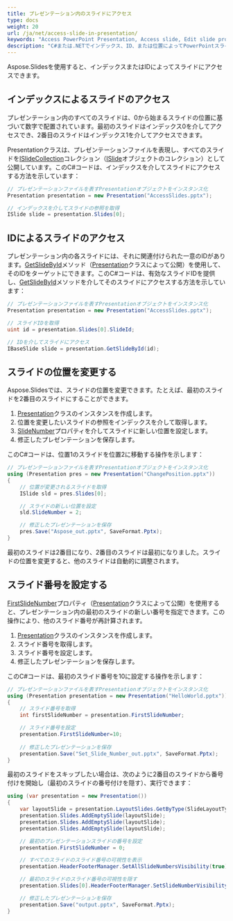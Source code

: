 ```yaml
---
title: プレゼンテーション内のスライドにアクセス
type: docs
weight: 20
url: /ja/net/access-slide-in-presentation/
keywords: "Access PowerPoint Presentation, Access slide, Edit slide properties, Change slide position, Set slide number, index, ID, position  C#, Csharp, .NET, Aspose.Slides"
description: "C#または.NETでインデックス、ID、または位置によってPowerPointスライドにアクセスします。スライドのプロパティを編集します。"
---
```


Aspose.Slidesを使用すると、インデックスまたはIDによってスライドにアクセスできます。

## **インデックスによるスライドのアクセス**

プレゼンテーション内のすべてのスライドは、0から始まるスライドの位置に基づいて数字で配置されています。最初のスライドはインデックス0を介してアクセスでき、2番目のスライドはインデックス1を介してアクセスできます。

Presentationクラスは、プレゼンテーションファイルを表現し、すべてのスライドを[ISlideCollection](https://reference.aspose.com/slides/net/aspose.slides/islidecollection)コレクション（[ISlide](https://reference.aspose.com/slides/net/aspose.slides/islide/)オブジェクトのコレクション）として公開しています。このC#コードは、インデックスを介してスライドにアクセスする方法を示しています：

```c#
// プレゼンテーションファイルを表すPresentationオブジェクトをインスタンス化
Presentation presentation = new Presentation("AccessSlides.pptx");

// インデックスを介してスライドの参照を取得
ISlide slide = presentation.Slides[0];
```

## **IDによるスライドのアクセス**

プレゼンテーション内の各スライドには、それに関連付けられた一意のIDがあります。[GetSlideById](https://reference.aspose.com/slides/net/aspose.slides/presentation/methods/getslidebyid)メソッド（[Presentation](https://reference.aspose.com/slides/net/aspose.slides/presentation)クラスによって公開）を使用して、そのIDをターゲットにできます。このC#コードは、有効なスライドIDを提供し、[GetSlideById](https://reference.aspose.com/slides/net/aspose.slides/presentation/methods/getslidebyid)メソッドを介してそのスライドにアクセスする方法を示しています：

```c#
// プレゼンテーションファイルを表すPresentationオブジェクトをインスタンス化
Presentation presentation = new Presentation("AccessSlides.pptx");

// スライドIDを取得
uint id = presentation.Slides[0].SlideId;

// IDを介してスライドにアクセス
IBaseSlide slide = presentation.GetSlideById(id);
```

## **スライドの位置を変更する**
Aspose.Slidesでは、スライドの位置を変更できます。たとえば、最初のスライドを2番目のスライドにすることができます。

1. [Presentation](https://reference.aspose.com/slides/net/aspose.slides/presentation)クラスのインスタンスを作成します。
1. 位置を変更したいスライドの参照をインデックスを介して取得します。
1. [SlideNumber](https://reference.aspose.com/slides/net/aspose.slides/islide/slidenumber/)プロパティを介してスライドに新しい位置を設定します。
1. 修正したプレゼンテーションを保存します。

このC#コードは、位置1のスライドを位置2に移動する操作を示します：

```c#
// プレゼンテーションファイルを表すPresentationオブジェクトをインスタンス化
using (Presentation pres = new Presentation("ChangePosition.pptx"))
{
    // 位置が変更されるスライドを取得
    ISlide sld = pres.Slides[0];

    // スライドの新しい位置を設定
    sld.SlideNumber = 2;

    // 修正したプレゼンテーションを保存
    pres.Save("Aspose_out.pptx", SaveFormat.Pptx);
}
```

最初のスライドは2番目になり、2番目のスライドは最初になりました。スライドの位置を変更すると、他のスライドは自動的に調整されます。

## **スライド番号を設定する**
[FirstSlideNumber](https://reference.aspose.com/slides/net/aspose.slides/presentation/firstslidenumber/)プロパティ（[Presentation](https://reference.aspose.com/slides/net/aspose.slides/presentation)クラスによって公開）を使用すると、プレゼンテーション内の最初のスライドの新しい番号を指定できます。この操作により、他のスライド番号が再計算されます。

1. [Presentation](https://reference.aspose.com/slides/net/aspose.slides/presentation)クラスのインスタンスを作成します。
1. スライド番号を取得します。
1. スライド番号を設定します。
1. 修正したプレゼンテーションを保存します。

このC#コードは、最初のスライド番号を10に設定する操作を示します：

```c#
// プレゼンテーションファイルを表すPresentationオブジェクトをインスタンス化
using (Presentation presentation = new Presentation("HelloWorld.pptx"))
{
    // スライド番号を取得
    int firstSlideNumber = presentation.FirstSlideNumber;

    // スライド番号を設定
    presentation.FirstSlideNumber=10;
    
    // 修正したプレゼンテーションを保存
    presentation.Save("Set_Slide_Number_out.pptx", SaveFormat.Pptx);
}
```

最初のスライドをスキップしたい場合は、次のように2番目のスライドから番号付けを開始し（最初のスライドの番号付けを隠す）、実行できます：

```c#
using (var presentation = new Presentation())
{
    var layoutSlide = presentation.LayoutSlides.GetByType(SlideLayoutType.Blank);
    presentation.Slides.AddEmptySlide(layoutSlide);
    presentation.Slides.AddEmptySlide(layoutSlide);
    presentation.Slides.AddEmptySlide(layoutSlide);

    // 最初のプレゼンテーションスライドの番号を設定
    presentation.FirstSlideNumber = 0;

    // すべてのスライドのスライド番号の可視性を表示
    presentation.HeaderFooterManager.SetAllSlideNumbersVisibility(true);

    // 最初のスライドのスライド番号の可視性を隠す
    presentation.Slides[0].HeaderFooterManager.SetSlideNumberVisibility(false);

    // 修正したプレゼンテーションを保存
    presentation.Save("output.pptx", SaveFormat.Pptx);
}
```